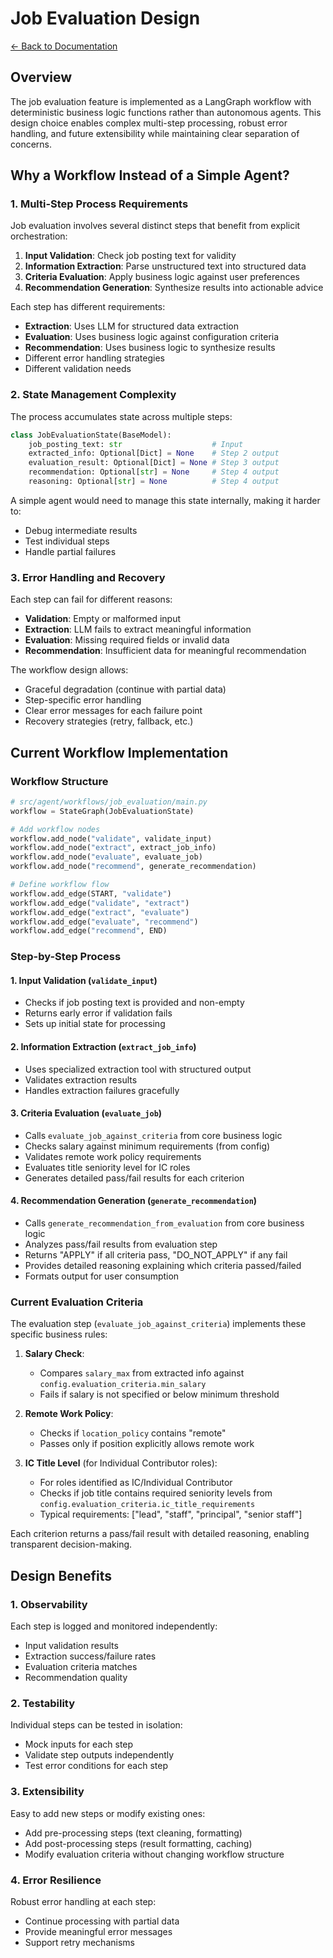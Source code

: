 # Job Evaluation Design

[← Back to Documentation](../README.md)

## Overview

The job evaluation feature is implemented as a LangGraph workflow with deterministic business logic functions rather than autonomous agents. This design choice enables complex multi-step processing, robust error handling, and future extensibility while maintaining clear separation of concerns.

## Why a Workflow Instead of a Simple Agent?

### 1. Multi-Step Process Requirements

Job evaluation involves several distinct steps that benefit from explicit orchestration:

1. **Input Validation**: Check job posting text for validity
2. **Information Extraction**: Parse unstructured text into structured data
3. **Criteria Evaluation**: Apply business logic against user preferences
4. **Recommendation Generation**: Synthesize results into actionable advice

Each step has different requirements:
- **Extraction**: Uses LLM for structured data extraction
- **Evaluation**: Uses business logic against configuration criteria
- **Recommendation**: Uses business logic to synthesize results
- Different error handling strategies
- Different validation needs

### 2. State Management Complexity

The process accumulates state across multiple steps:

```python
class JobEvaluationState(BaseModel):
    job_posting_text: str                    # Input
    extracted_info: Optional[Dict] = None    # Step 2 output
    evaluation_result: Optional[Dict] = None # Step 3 output
    recommendation: Optional[str] = None     # Step 4 output
    reasoning: Optional[str] = None          # Step 4 output
```

A simple agent would need to manage this state internally, making it harder to:
- Debug intermediate results
- Test individual steps
- Handle partial failures

### 3. Error Handling and Recovery

Each step can fail for different reasons:

- **Validation**: Empty or malformed input
- **Extraction**: LLM fails to extract meaningful information
- **Evaluation**: Missing required fields or invalid data
- **Recommendation**: Insufficient data for meaningful recommendation

The workflow design allows:
- Graceful degradation (continue with partial data)
- Step-specific error handling
- Clear error messages for each failure point
- Recovery strategies (retry, fallback, etc.)

## Current Workflow Implementation

### Workflow Structure

```python
# src/agent/workflows/job_evaluation/main.py
workflow = StateGraph(JobEvaluationState)

# Add workflow nodes
workflow.add_node("validate", validate_input)
workflow.add_node("extract", extract_job_info)
workflow.add_node("evaluate", evaluate_job)
workflow.add_node("recommend", generate_recommendation)

# Define workflow flow
workflow.add_edge(START, "validate")
workflow.add_edge("validate", "extract")
workflow.add_edge("extract", "evaluate")
workflow.add_edge("evaluate", "recommend")
workflow.add_edge("recommend", END)
```

### Step-by-Step Process

#### 1. Input Validation (`validate_input`)
- Checks if job posting text is provided and non-empty
- Returns early error if validation fails
- Sets up initial state for processing

#### 2. Information Extraction (`extract_job_info`)
- Uses specialized extraction tool with structured output
- Validates extraction results
- Handles extraction failures gracefully

#### 3. Criteria Evaluation (`evaluate_job`)
- Calls `evaluate_job_against_criteria` from core business logic
- Checks salary against minimum requirements (from config)
- Validates remote work policy requirements
- Evaluates title seniority level for IC roles
- Generates detailed pass/fail results for each criterion

#### 4. Recommendation Generation (`generate_recommendation`)
- Calls `generate_recommendation_from_evaluation` from core business logic
- Analyzes pass/fail results from evaluation step
- Returns "APPLY" if all criteria pass, "DO_NOT_APPLY" if any fail
- Provides detailed reasoning explaining which criteria passed/failed
- Formats output for user consumption

### Current Evaluation Criteria

The evaluation step (`evaluate_job_against_criteria`) implements these specific business rules:

1. **Salary Check**:
   - Compares `salary_max` from extracted info against `config.evaluation_criteria.min_salary`
   - Fails if salary is not specified or below minimum threshold

2. **Remote Work Policy**:
   - Checks if `location_policy` contains "remote"
   - Passes only if position explicitly allows remote work

3. **IC Title Level** (for Individual Contributor roles):
   - For roles identified as IC/Individual Contributor
   - Checks if job title contains required seniority levels from `config.evaluation_criteria.ic_title_requirements`
   - Typical requirements: ["lead", "staff", "principal", "senior staff"]

Each criterion returns a pass/fail result with detailed reasoning, enabling transparent decision-making.

## Design Benefits

### 1. Observability
Each step is logged and monitored independently:
- Input validation results
- Extraction success/failure rates
- Evaluation criteria matches
- Recommendation quality

### 2. Testability
Individual steps can be tested in isolation:
- Mock inputs for each step
- Validate step outputs independently
- Test error conditions for each step

### 3. Extensibility
Easy to add new steps or modify existing ones:
- Add pre-processing steps (text cleaning, formatting)
- Add post-processing steps (result formatting, caching)
- Modify evaluation criteria without changing workflow structure

### 4. Error Resilience
Robust error handling at each step:
- Continue processing with partial data
- Provide meaningful error messages
- Support retry mechanisms
